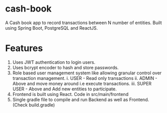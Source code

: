 # cash-book
A Cash book app to record transactions between N number of entities. Built using Spring Boot, PostgreSQL and ReactJS. 

# Features
1. Uses JWT authentication to login users.
2. Uses bcrypt encoder to hash and store passwords.
3. Role based user management system like allowing granular control over transaction management.
  i. USER - Read only transactions
  ii. ADMIN - Above and move money around i.e execute transactions.
  iii. SUPER USER - Above and Add new entities to participate.
4. Frontend is built using React. Code in src/main/frontend
5. Single gradle file to compile and run Backend as well as Frontend. (Check build.gradle)



